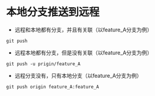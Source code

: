 # 本地分支推送到远程

* 远程和本地都有分支，并且有关联（以feature_A分支为例）

`git push`

* 远程本地都有分支，但是没有关联（以feature_A分支为例）

`git push -u prigin/feature_A`

* 远程分支没有，只有本地分支（以feature_A分支为例）

`git push origin feature_A:feature_A`

